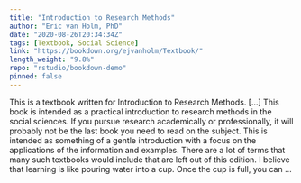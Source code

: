 ```yaml
---
title: "Introduction to Research Methods"
author: "Eric van Holm, PhD"
date: "2020-08-26T20:34:34Z"
tags: [Textbook, Social Science]
link: "https://bookdown.org/ejvanholm/Textbook/"
length_weight: "9.8%"
repo: "rstudio/bookdown-demo"
pinned: false
---
```


This is a textbook written for Introduction to Research Methods. [...] This book is intended as a practical introduction to research methods in the social sciences. If you pursue research academically or professionally, it will probably not be the last book you need to read on the subject. This is intended as something of a gentle introduction with a focus on the applications of the information and examples. There are a lot of terms that many such textbooks would include that are left out of this edition. I believe that learning is like pouring water into a cup. Once the cup is full, you can ...
